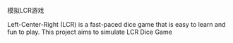 模拟LCR游戏

Left-Center-Right (LCR) is a fast-paced dice game that is easy to learn and fun to play. This project aims to simulate LCR Dice Game
